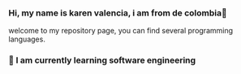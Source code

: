 
### Hi, my name is karen valencia, i am from de colombia👋 
welcome to my repository page, you can find several programming languages.
### 🌱 I am currently learning software engineering
<!--
**karenvalencia-bit/karenvalencia-bit** is a ✨ _special_ ✨ repository because its `README.md` (this file) appears on your GitHub profile.

